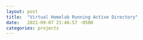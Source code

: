 ```yaml
---
layout: post
title:  "Virtual Homelab Running Active Directory"
date:   2021-09-07 21:46:57 -0500
categories: projects
---
```

<!--break-->

